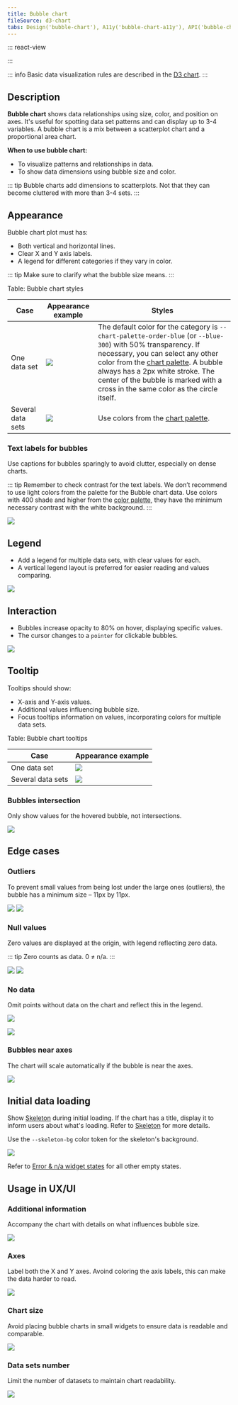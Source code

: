 ```yaml
---
title: Bubble chart
fileSource: d3-chart
tabs: Design('bubble-chart'), A11y('bubble-chart-a11y'), API('bubble-chart-api'), Examples('bubble-chart-d3-code'), Changelog('d3-chart-changelog')
---
```


::: react-view

<script lang="tsx">
import React from 'react';
import PlaygroundGeneration from '@components/PlaygroundGeneration';
import { chartPlayground } from '@components/ChartPlayground';
import { Chart, BubbleChartProps } from '@semcore/d3-chart';
import resolveColor from 'intergalactic/utils/lib/color';

const data = [
  { x: 2, y: 3, value: 5040, label: 'label 1' },
  { x: 1, y: 9, value: 40, label: 'label 2' },
  { x: 6, y: 2, value: 45634, label: 'label 3' },
  { x: 4, y: 7, value: 245, label: 'label 4' },
  { x: 9, y: 5, value: 7462, label: 'label 5' },
];

const App = PlaygroundGeneration((preview) => {
  const { select, radio, label, bool } = preview('Chart.Line');

  const {
    direction,
    alignItems,
    justifyContent,
    showXAxis,
    showYAxis,
    showTooltip,
    showLegend,
    legendProps,
    patterns,
  } = chartPlayground({ select, radio, label, bool });

  legendProps.shape = 'Checkbox';

  const chartProps: BubbleChartProps = {
    data,
    plotWidth: 300,
    plotHeight: 200,
    direction,
    showTooltip,
    showXAxis,
    showYAxis,
    alignItems,
    justifyContent,
    patterns,
  };

  if (showLegend) {
    chartProps.legendProps = legendProps;
  } else {
    chartProps.showLegend = false;
  }

  return <Chart.Bubble {...chartProps} />;
}, {filterProps: ['data']});

</script>

:::

::: info
Basic data visualization rules are described in the [D3 chart](/data-display/d3-chart/d3-chart).
:::

## Description

**Bubble chart** shows data relationships using size, color, and position on axes. It's useful for spotting data set patterns and can display up to 3-4 variables. A bubble chart is a mix between a scatterplot chart and a proportional area chart.

**When to use bubble chart:**

- To visualize patterns and relationships in data.
- To show data dimensions using bubble size and color.

::: tip
Bubble charts add dimensions to scatterplots. Not that they can become cluttered with more than 3-4 sets.
:::

## Appearance

Bubble chart plot must has:

- Both vertical and horizontal lines.
- Clear X and Y axis labels.
- A legend for different categories if they vary in color.

::: tip
Make sure to clarify what the bubble size means.
:::

Table: Bubble chart styles

| Case             | Appearance example                                     | Styles                                                                                                                                                                                                                                                                                                           |
| ---------------- | ------------------------------------------------------ | ---------------------------------------------------------------------------------------------------------------------------------------------------------------------------------------------------------------------------------------------------------------------------------------------------------------- |
| One data set      | ![](static/positive-correlation-1.png)      | The default color for the category is `--chart-palette-order-blue` (or `--blue-300`) with 50% transparency. If necessary, you can select any other color from the [chart palette](/data-display/color-palette/color-palette). A bubble always has a 2px white stroke. The center of the bubble is marked with a cross in the same color as the circle itself. |
| Several data sets | ![](static/positive-correlation-2.png) | Use colors from the [chart palette](/data-display/color-palette/color-palette).   |

### Text labels for bubbles

Use captions for bubbles sparingly to avoid clutter, especially on dense charts.

::: tip
Remember to check contrast for the text labels. We don’t recommend to use light colors from the palette for the Bubble chart data. Use colors with 400 shade and higher from the [color palette](/data-display/color-palette/color-palette), they have the minimum necessary contrast with the white background.
:::

![](static/labels.png)

## Legend

- Add a legend for multiple data sets, with clear values for each.
- A vertical legend layout is preferred for easier reading and values comparing.

![](static/positive-correlation-2.png)

## Interaction

- Bubbles increase opacity to 80% on hover, displaying specific values.
- The cursor changes to a `pointer` for clickable bubbles.

![](static/hover-1.png)

## Tooltip

Tooltips should show:

- X-axis and Y-axis values.
- Additional values influencing bubble size.
- Focus tooltips information on values, incorporating colors for multiple data sets.

Table: Bubble chart tooltips

| Case             | Appearance example       |
| ---------------- | ------------------------ |
| One data set      | ![](static/hover-2.png) |
| Several data sets | ![](static/hover-1.png) |

### Bubbles intersection

Only show values for the hovered bubble, not intersections.

![](static/hover-1.png)

## Edge cases

### Outliers 

To prevent small values from being lost under the large ones (outliers), the bubble has a minimum size – 11px by 11px.

![](static/outliers-1.png) ![](static/outliers-2.png)

### Null values

Zero values are displayed at the origin, with legend reflecting zero data.

::: tip
Zero counts as data. 0 ≠ n/a.
:::

![](static/null-1.png) ![](static/null-2.png)

### No data

Omit points without data on the chart and reflect this in the legend.

![](static/n-a-1.png)

![](static/n-a-2.png)

### Bubbles near axes

The chart will scale automatically if the bubble is near the axes.

![](static/cut.png)

## Initial data loading

Show [Skeleton](/components/skeleton/skeleton) during initial loading. If the chart has a title, display it to inform users about what's loading. Refer to [Skeleton](/components/skeleton/skeleton) for more details.

Use the `--skeleton-bg` color token for the skeleton's background.         

![](static/bubble-chart-skeleton.png)

Refer to [Error & n/a widget states](/components/widget-empty/widget-empty) for all other empty states.

## Usage in UX/UI

### Additional information

Accompany the chart with details on what influences bubble size.

![](static/ux-1.png)

### Axes

Label both the X and Y axes. Avoind coloring the axis labels, this can make the data harder to read.

![](static/color-yes-no.png)

### Chart size

Avoid placing bubble charts in small widgets to ensure data is readable and comparable.

![](static/size-yes-no.png)

### Data sets number

Limit the number of datasets to maintain chart readability.

![](static/categories-yes-no.png)

